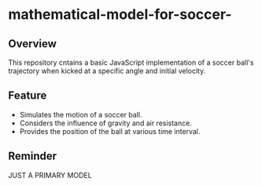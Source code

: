 # mathematical-model-for-soccer-
## Overview
This repository cntains a basic JavaScript implementation of a soccer ball's trajectory when kicked at a specific angle and initial velocity.
## Feature
- Simulates the motion of a soccer ball.
- Considers the influence of gravity and air resistance.
- Provides the position of the ball at various time interval.

## Reminder
JUST A PRIMARY MODEL
